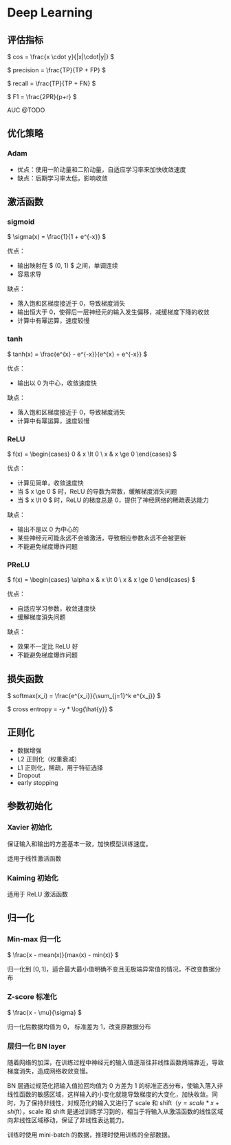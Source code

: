 # Deep Learning

## 评估指标

$ cos = \frac{x \cdot y}{|x|\cdot|y|} $

$ precision = \frac{TP}{TP + FP} $

$ recall = \frac{TP}{TP + FN} $

$ F1 = \frac{2PR}{p+r} $

AUC @TODO

## 优化策略

### Adam

* 优点：使用一阶动量和二阶动量，自适应学习率来加快收敛速度
* 缺点：后期学习率太低，影响收敛

## 激活函数

### sigmoid

$ \sigma(x) = \frac{1}{1 + e^{-x}} $

优点：

* 输出映射在 $ (0, 1) $ 之间，单调连续
* 容易求导

缺点：

* 落入饱和区梯度接近于 $0$，导致梯度消失
* 输出恒大于 $0$，使得后一层神经元的输入发生偏移，减缓梯度下降的收敛
* 计算中有幂运算，速度较慢

### tanh

$ tanh(x) = \frac{e^{x} - e^{-x}}{e^{x} + e^{-x}} $

优点：

* 输出以 $0$ 为中心，收敛速度快

缺点：

* 落入饱和区梯度接近于 $0$，导致梯度消失
* 计算中有幂运算，速度较慢

### ReLU

$ f(x) = \begin{cases}
0 & x \lt 0 \\
x & x \ge 0
\end{cases} $

优点：

* 计算见简单，收敛速度快
* 当 $ x \ge 0 $ 时，ReLU​ 的导数为常数，缓解梯度消失问题
* 当 $ x \lt 0 $ 时，ReLU​ 的梯度总是 $0$，提供了神经网络的稀疏表达能力

缺点：

* 输出不是以 0 为中心的
* 某些神经元可能永远不会被激活，导致相应参数永远不会被更新
* 不能避免梯度爆炸问题

### PReLU

$ f(x) = \begin{cases}
\alpha x & x \lt 0 \\
x & x \ge 0
\end{cases} $

优点：

* 自适应学习参数，收敛速度快
* 缓解梯度消失问题

缺点：

* 效果不一定比 ReLU 好
* 不能避免梯度爆炸问题

## 损失函数

$ softmax(x_i) = \frac{e^{x_i}}{\sum_{j=1}^k e^{x_j}} $

$ cross entropy = -y * \log{\hat{y}} $

## 正则化

* 数据增强
* L2 正则化（权重衰减）
* L1 正则化，稀疏，用于特征选择
* Dropout
* early stopping

## 参数初始化

### Xavier 初始化

保证输入和输出的方差基本一致，加快模型训练速度。

适用于线性激活函数

### Kaiming 初始化

适用于 ReLU 激活函数

## 归一化

### Min-max 归一化

$ \frac{x - mean(x)}{max(x) - min(x)} $

归一化到 $[0, 1]$，适合最大最小值明确不变且无极端异常值的情况，不改变数据分布

### Z-score 标准化

$ \frac{x - \mu}{\sigma} $ 

归一化后数据均值为 $0$， 标准差为 $1$，改变原数据分布

### 层归一化 BN layer

随着网络的加深，在训练过程中神经元的输入值逐渐往非线性函数两端靠近，导致梯度消失，造成网络收敛变慢。

BN 层通过规范化把输入值拉回均值为 0 方差为 1 的标准正态分布，使输入落入非线性函数的敏感区域，这样输入的小变化就能导致梯度的大变化，加快收敛。同时，为了保持非线性，对规范化的输入又进行了 scale 和 shift（$y = scale*x + shift$），scale 和 shift 是通过训练学习到的，相当于将输入从激活函数的线性区域向非线性区域移动，保证了非线性表达能力。

训练时使用 mini-batch 的数据，推理时使用训练的全部数据。
